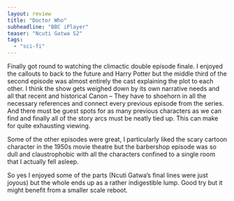```yaml
---
layout: review
title: "Doctor Who"
subheadline: "BBC iPlayer"
teaser: "Ncuti Gatwa S2"
tags:
  - "sci-fi"
---
```


Finally got round to watching the climactic double episode finale. I enjoyed
the callouts to back to the future and Harry Potter but the middle third of the
second episode was almost entirely the cast explaining the plot to each other.
I think the show gets weighed down by its own narrative needs and all that
recent and historical Canon – They have to shoehorn in all the necessary
references and connect every previous episode from the series. And there must
be guest spots for as many previous characters as we can find and finally all
of the story arcs must be neatly tied up. This can make for quite exhausting
viewing.

Some of the other episodes were great, I particularly liked the scary cartoon
character in the 1950s movie theatre but the barbershop episode was so dull and
claustrophobic with all the characters confined to a single room that I actually
fell asleep.

So yes I enjoyed some of the parts (Ncuti Gatwa’s final lines were just joyous)
but the whole ends up as a rather indigestible lump. Good try but it might
benefit from a smaller scale reboot.
